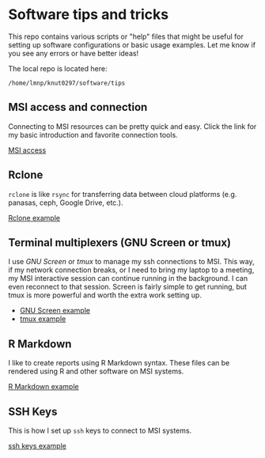 # Software tips and tricks

This repo contains various scripts or "help" files that might be useful for setting up software configurations or basic usage examples. Let me know if you see any errors or have better ideas!

The local repo is located here:

    /home/lmnp/knut0297/software/tips



## MSI access and connection

Connecting to MSI resources can be pretty quick and easy. Click the link for my basic introduction and favorite connection tools.


[MSI access](access_msi/readme.md)




## Rclone

`rclone` is like `rsync` for transferring data between cloud platforms (e.g. panasas, ceph, Google Drive, etc.).


[Rclone example](rclone/readme.md)


## Terminal multiplexers (GNU Screen or tmux) 

I use *GNU Screen* or *tmux* to manage my ssh connections to MSI. This way, if my network connection breaks, or I need to bring my laptop to a meeting, my MSI interactive session can continue running in the background. I can even reconnect to that session. Screen is fairly simple to get running, but tmux is more powerful and worth the extra work setting up. 

* [GNU Screen example](gnu_screen/readme.md)  
* [tmux example](tmux/readme.md)


## R Markdown

I like to create reports using R Markdown syntax. These files can be rendered using R and other software on MSI systems. 

[R Markdown example](rmarkdown/readme.md)





## SSH Keys

This is how I set up `ssh` keys to connect to MSI systems.

[ssh keys example](ssh_keys/readme.md)





